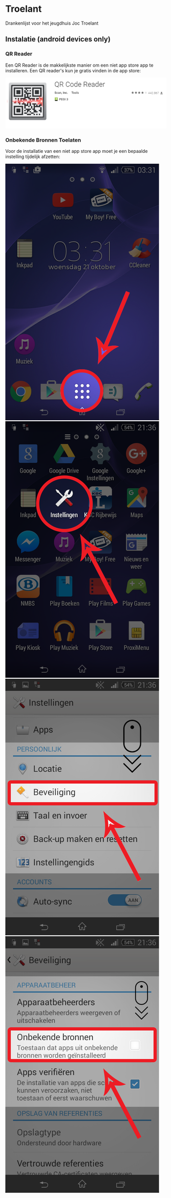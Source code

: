 # Troelant
Drankenlijst voor het jeugdhuis Joc Troelant

## Instalatie (android devices only)

### QR Reader

Een QR Reader is de makkelijkste manier om een niet app store app te installeren. Een QR reader's kun je gratis vinden in de app store:

[ ![QR Code Reader](qr-code-reader.png) ](https://play.google.com/store/apps/details?id=me.scan.android.client&hl=nl)

### Onbekende Bronnen Toelaten

Voor de installatie van een niet app store app moet je een bepaalde instelling tijdelijk afzetten:

![Home](instal-1.png)
![Menu](instal-2.png)
![Settings](instal-3.png)
![Scrollsecurity](instal-4.png)
